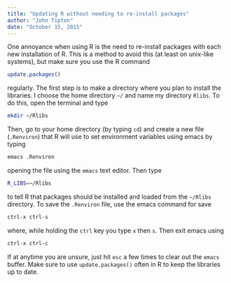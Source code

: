 ```yaml
---
title: "Updating R without needing to re-install packages"
author: "John Tipton"
date: "October 15, 2015"
---
```


One annoyance when using R is the need to re-install packages with each new installation of R. This is a method to avoid this (at least on unix-like systems), but make sure you use the R command

```r
update.packages()
```
regularly. The first step is to make a directory where you plan to install the libraries. I choose the home directory `~/` and name my directory `Rlibs`. To do this, open the terminal and type

```bash
mkdir ~/Rlibs
```
Then, go to your home directory (by typing `cd`) and create a new file (`.Renviron`) that R will use to set environment variables using emacs by typing

```bash
emacs .Renviron
```
opening the file using the `emacs` text editor. Then type

```bash
R_LIBS=~/Rlibs
```
to tell R that packages should be installed and loaded from the `~/Rlibs` directory. To save the `.Renviron` file, use the emacs command for save

```bash
ctrl-x ctrl-s
```
where, while holding the `ctrl` key you type `x` then `s`. Then exit emacs using

```bash
ctrl-x ctrl-c
```
If at anytime you are unsure, just hit `esc` a few times to clear out the `emacs` buffer. Make sure to use `update.packages()` often in R to keep the libraries up to date.
